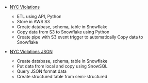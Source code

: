 - [NYC Violations](https://github.com/ankur715/Snowflake/tree/main/Violations/NYC)
  - ETL using API, Python
  - Store in AWS S3
  - Create database, schema, table in Snowflake
  - Copy data from S3 to Snowflake using Python
  - Create pipe with S3 event trigger to automatically Copy data to Snowflake

- [NYC Violations JSON](https://github.com/ankur715/Snowflake/tree/main/Violations/NYC_json)
  - Create database, schema, table in Snowflake
  - Put data from local and copy using SnowSQL
  - Query JSON format data
  - Create structured table from semi-structured 
